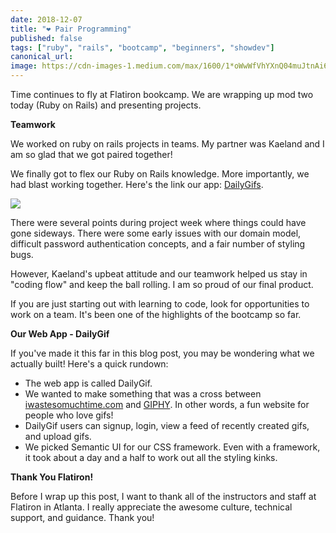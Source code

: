 ```yaml
---
date: 2018-12-07
title: "❤️ Pair Programming"
published: false
tags: ["ruby", "rails", "bootcamp", "beginners", "showdev"]
canonical_url:
image: https://cdn-images-1.medium.com/max/1600/1*oWwWfVhYXnQ04muJtnAi6A.jpeg
---
```


Time continues to fly at Flatiron bookcamp. We are wrapping up mod two today (Ruby on Rails) and presenting projects.

**Teamwork**

We worked on ruby on rails projects in teams. My partner was Kaeland and I am so glad that we got paired together!

We finally got to flex our Ruby on Rails knowledge. More importantly, we had blast working together. Here's the link our app: [DailyGifs](https://infinite-anchorage-40950.herokuapp.com/).

![](https://media.giphy.com/media/a438FURInfacU/giphy.gif)

There were several points during project week where things could have gone sideways. There were some early issues with our domain model, difficult password authentication concepts, and a fair number of styling bugs.

However, Kaeland's upbeat attitude and our teamwork helped us stay in "coding flow" and keep the ball rolling. I am so proud of our final product.

If you are just starting out with learning to code, look for opportunities to work on a team. It's been one of the highlights of the bootcamp so far.

**Our Web App - DailyGif**

If you've made it this far in this blog post, you may be wondering what we actually built! Here's a quick rundown:

- The web app is called DailyGif.
- We wanted to make something that was a cross between [iwastesomuchtime.com](https://iwastesomuchtime.com/) and [GIPHY](https://giphy.com/). In other words, a fun website for people who love gifs!
- DailyGif users can signup, login, view a feed of recently created gifs, and upload gifs.
- We picked Semantic UI for our CSS framework. Even with a framework, it took about a day and a half to work out all the styling kinks.

**Thank You Flatiron!**

Before I wrap up this post, I want to thank all of the instructors and staff at Flatiron in Atlanta. I really appreciate the awesome culture, technical support, and guidance. Thank you!
